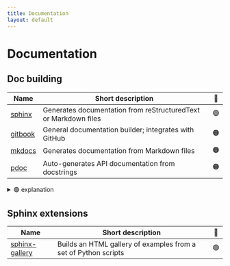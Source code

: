 ```yaml
---
title: Documentation
layout: default
---
```


# Documentation

## Doc building

| Name                                            | Short description                                               | 🚦  |
| ----------------------------------------------- | --------------------------------------------------------------- | :-: |
| [sphinx](https://www.sphinx-doc.org/en/master/) | Generates documentation from reStructuredText or Markdown files | 🟢  |
| [gitbook](https://www.gitbook.com/)             | General documentation builder; integrates with GitHub           | 🟠  |
| [mkdocs](https://www.mkdocs.org/)               | Generates documentation from Markdown files                     | 🟠  |
| [pdoc](https://pdoc.dev/)                       | Auto-generates API documentation from docstrings                | 🟠  |

<details>
<summary> 🟢 explanation</summary>
Sphinx is the de-facto standard that is widely used. It is well tested, reliable and very customisable.
</details>

## Sphinx extensions

| Name                                                                 | Short description                                               | 🚦  |
| -------------------------------------------------------------------- | --------------------------------------------------------------- | :-: |
| [sphinx-gallery](https://sphinx-gallery.github.io/stable/index.html) | Builds an HTML gallery of examples from a set of Python scripts | 🟢  |
